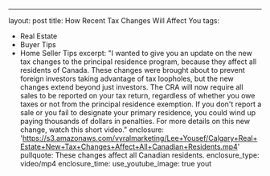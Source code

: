 ---
layout: post
title: How Recent Tax Changes Will Affect You
tags:
  - Real Estate
  - Buyer Tips
  - Home Seller Tips
excerpt: "I wanted to give you an update on the new tax changes to the principal residence program, because they affect all residents of Canada. These changes were brought about to prevent foreign investors taking advantage of tax loopholes, but the new changes extend beyond just investors. The CRA will now require all sales to be reported on your tax return, regardless of whether you owe taxes or not from the principal residence exemption. If you don't report a sale or you fail to designate your primary residence, you could wind up paying thousands of dollars in penalties. For more details on this new change, watch this short video."
enclosure: 'https://s3.amazonaws.com/vyralmarketing/Lee+Yousef/Calgary+Real+Estate+New+Tax+Changes+Affect+All+Canadian+Residents.mp4'
pullquote: These changes affect all Canadian residents.
enclosure_type: video/mp4
enclosure_time:
use_youtube_image: true
yout